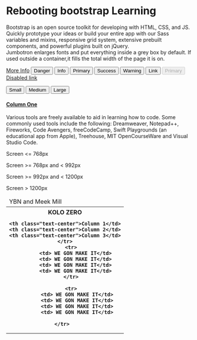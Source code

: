 <!DOCTYPE html>
<html lang="en">

<head>
<meta charset="UTF-8">
<meta http-equiv="X-UA-Compatible" content="IE=edge">
<meta name="viewport" content="width = device-width, initial-scale="1">

<title> Rebootstraping </title>


<link rel="stylesheet" type="text/css" href="https://stackpath.bootstrapcdn.com/bootstrap/4.4.1/css/bootstrap.min.css" integrity="sha384-Vkoo8x4CGsO3+Hhxv8T/Q5PaXtkKtu6ug5TOeNV6gBiFeWPGFN9MuhOf23Q9Ifjh" crossorigin="anonymous">
<link rel="stylesheet" type="text/css" href="bootstyle.css">
</head>
<body>
<div class="container"> 

<div class="page-header">
<h1>Rebooting bootstrap Learning</h1>
</div>

<div class="jumbotron">

<p>Bootstrap is an open source toolkit for developing with HTML, CSS, and JS. 
 Quickly prototype your ideas 
 or build your entire app with our Sass variables and mixins, 
 responsive grid system, extensive prebuilt components, and powerful plugins built on jQuery.<br/>
Jumbotron enlarges fonts and put everything inside a grey box by default. 
If used outside a container,it fills the total width of the page it is on.
 </p>
 
  <p>
 <a href="#" class="btn btn-default btn-lg" role="button">
 More Info</a>
 
 <button type="submit" class= "btn btn-danger" role="button">
 Danger</button>
 
 <input type="button" value="Info" class="btn btn-info">
 
 <button type="submit" class= "btn-primary btn-sm">
 Primary</button>
 <button type="submit" class= "btn btn-success btn-xs">
 Success</button>
 <button type="submit" class= "btn btn-warning btn-lg">
 Warning</button>
 <button type="submit" class= "btn btn-link btn-lg">
 Link</button>

<button type="button" class= "btn btn-lg btn-primary" disabled="disabled">
 Primary</button>  
 
 <a href="#" class="btn btn-default btn-lg disabled" role="button">
 Disabled link</a>
 
 <div class="btn-group btn-group-md" role="group">
 <button type="button" class="btn btn-default">Small</button>
 <button type="button" class="btn btn-default">Medium</button>
 <button type="button" class="btn btn-default">Large</button>
 </div>
  
 </p>
 
 
 </div>
</div>

<div class="container">

<div class="row">

<div class="col-lg-2 col-md-2 col-sm-4 col-xs-12">  

<h4>
<a href="#content1" data-toggle="collapse">Column One</a>
</h4>

<div id="content1" class="collapse in">Various tools are freely available to aid in learning how to code. Some commonly used tools include the following: Dreamweaver, Notepad++, Fireworks, Code Avengers, freeCodeCamp, Swift Playgrounds (an educational app from Apple), Treehouse, MIT OpenCourseWare and Visual Studio Code.
</div>
</div>

</div>


</div>

<div class="container">

<div class="well hidden-sm hidden-md hidden-lg">
<p>Screen &lt;= 768px</p>
</div>

<div class="well hidden-md hidden-lg">
<p>Screen &gt;= 768px and &lt; 992px </p>
</div>

<div class="well hidden-lg">
<p>Screen &gt;= 992px and &lt; 1200px</p>
</div>

<div class="well">
<p>Screen &gt; 1200px </p>
</div>

<div class="container">

<div class="row">

<div class="col-md-6"></div>

<div class="col-md-6">
<table class="table table-bordered table-striped table-hover">
   <thead>
   <tr>
   <td colspan="4">YBN and Meek Mill</td>
   <tr>
   </thead> 
   	<tbody>
	<tr>
	<th class="col-md-2">KOLO ZERO</td>
	
	<th class="text-center">Column 1</td>
	<th class="text-center">Column 2</td>
	<th class="text-center">Column 3</td>
	</tr>
	    <tr>
	       <td> WE GON MAKE IT</td>
		   <td> WE GON MAKE IT</td>
		   <td> WE GON MAKE IT</td>
		   <td> WE GON MAKE IT</td>
		</tr>
       
        <tr>
		    <td> WE GON MAKE IT</td>
			<td> WE GON MAKE IT</td>
			<td> WE GON MAKE IT</td>
			<td> WE GON MAKE IT</td>
		
		</tr>	   
		
</table>
</div>

</div>
</div>

